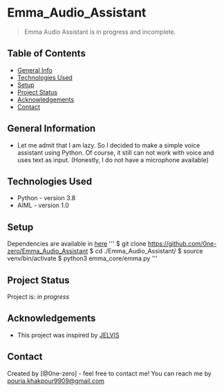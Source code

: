 # Emma_Audio_Assistant
> Emma Audio Assistant is in progress and incomplete.

## Table of Contents
* [General Info](#general-information)
* [Technologies Used](#technologies-used)
* [Setup](#setup)
* [Project Status](#project-status)
* [Acknowledgements](#acknowledgements)
* [Contact](#contact)
<!-- * [License](#license) -->


## General Information
- Let me admit that I am lazy. So I decided to make a simple voice assistant using Python.
Of course, it still can not work with voice and uses text as input.
(Honestly, I do not have a microphone available)


## Technologies Used
- Python - version 3.8
- AIML   - version 1.0

## Setup
Dependencies are available in [here](https://github.com/0ne-zero/Emma_Audio_Assistant/blob/main/requirements.txt)
'''
$ git clone https://github.com/0ne-zero/Emma_Audio_Assistant
$ cd ./Emma_Audio_Assistant/
$ source venv/bin/activate
$ python3 emma_core/emma.py
'''

## Project Status
Project is: _in progress_ 


## Acknowledgements
- This project was inspired by [JELVIS](https://github.com/kiahamedi/JELVIS)


## Contact
Created by [@0ne-zero] - feel free to contact me!
You can reach me by pouria.khakpour9909@gmail.com
